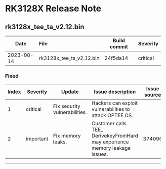 # RK3128X Release Note

## rk3128x_tee_ta_v2.12.bin

| Date       | File                     | Build commit | Severity |
| ---------- | :----------------------- | ------------ | -------- |
| 2023-08-14 | rk3128x_tee_ta_v2.12.bin | 24f5da14     | critical |

### Fixed

| Index | Severity  | Update                        | Issue description                                            | Issue source |
| ----- | --------- | ----------------------------- | ------------------------------------------------------------ | ------------ |
| 1     | critical  | Fix security vulnerabilities. | Hackers can exploit vulnerabilities to attack OPTEE OS.      |              |
| 2     | important | Fix memory leaks.             | Customer calls TEE_ DerivekeyFromHard may experience memory leakage issues. | 374096       |

------

